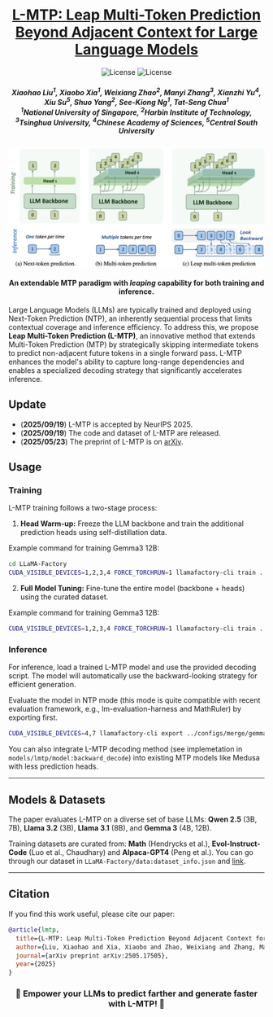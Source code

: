 <div align=center>

<h1><a color="red" href="https://arxiv.org/pdf/2505.17505">L-MTP: Leap Multi-Token Prediction Beyond Adjacent Context for Large Language Models</a></h1>

![License](https://img.shields.io/badge/License-MIT-blue.svg)
![License](https://img.shields.io/badge/Accepted-NeurIPS25-purple)

<h5 align="center">
<div>
      Xiaohao Liu<sup>1</sup>,
      Xiaobo Xia<sup>1</sup>, 
      Weixiang Zhao<sup>2</sup>,
      Manyi Zhang<sup>3</sup>,
      Xianzhi Yu<sup>4</sup>,
      Xiu Su<sup>5</sup>,
      Shuo Yang<sup>2</sup>,
      See-Kiong Ng<sup>1</sup>,
      Tat-Seng Chua<sup>1</sup>
</div>
<div>
  <sup>1</sup>National University of Singapore, <sup>2</sup>Harbin Institute of Technology, <sup>3</sup>Tsinghua University, <sup>4</sup>Chinese Academy of Sciences, <sup>5</sup>Central South University
</div>   
</h5>
</div>

![](images/lmtp.jpg)

<h4 align="center">An extendable MTP paradigm with <i>leaping</i> capability for both training and inference.</h4>

Large Language Models (LLMs) are typically trained and deployed using Next-Token Prediction (NTP), an inherently sequential process that limits contextual coverage and inference efficiency. To address this, we propose **Leap Multi-Token Prediction (L-MTP)**, an innovative method that extends Multi-Token Prediction (MTP) by strategically skipping intermediate tokens to predict non-adjacent future tokens in a single forward pass. L-MTP enhances the model's ability to capture long-range dependencies and enables a specialized decoding strategy that significantly accelerates inference.

## Update

- (**2025/09/19**) L-MTP is accepted by NeurIPS 2025.
- (**2025/09/19**) The code and dataset of L-MTP are released. 
- (**2025/05/23**) The preprint of L-MTP is on [arXiv](https://arxiv.org/pdf/2505.17505).


## Usage

### Training

L-MTP training follows a two-stage process:

1.  **Head Warm-up:** Freeze the LLM backbone and train the additional prediction heads using self-distillation data.

Example command for training Gemma3 12B:
```bash
cd LLaMA-Factory
CUDA_VISIBLE_DEVICES=1,2,3,4 FORCE_TORCHRUN=1 llamafactory-cli train ../configs/s1/gemma_12B_sft_lmtp_stage1.yaml
```

2.  **Full Model Tuning:** Fine-tune the entire model (backbone + heads) using the curated dataset.

Example command for training Gemma3 12B:
```bash
CUDA_VISIBLE_DEVICES=1,2,3,4 FORCE_TORCHRUN=1 llamafactory-cli train ../configs/s2/gemma_12B_sft_lmtp_stage2.yaml
```

### Inference

For inference, load a trained L-MTP model and use the provided decoding script. The model will automatically use the backward-looking strategy for efficient generation.

Evaluate the model in NTP mode (this mode is quite compatible with recent evaluation framework, e.g., lm-evaluation-harness and MathRuler) by exporting first. 
```bash
CUDA_VISIBLE_DEVICES=4,7 llamafactory-cli export ../configs/merge/gemma3_12B_base_lmtp_stage2.yaml
```

You can also integrate L-MTP decoding method (see implemetation in `models/lmtp/model:backward_decode`) into existing MTP models like Medusa with less prediction heads.

---

## Models & Datasets

The paper evaluates L-MTP on a diverse set of base LLMs: **Qwen 2.5** (3B, 7B), **Llama 3.2** (3B), **Llama 3.1** (8B), and **Gemma 3** (4B, 12B).

Training datasets are curated from:  **Math** (Hendrycks et al.), **Evol-Instruct-Code** (Luo et al., Chaudhary) and **Alpaca-GPT4** (Peng et al.). You can go through our dataset in `LLaMA-Factory/data:dataset_info.json` and [link](https://huggingface.co/datasets/xiao-hao/self-distillation-LLMs).


---

## Citation

If you find this work useful, please cite our paper:

```bibtex
@article{lmtp,
  title={L-MTP: Leap Multi-Token Prediction Beyond Adjacent Context for Large Language Models},
  author={Liu, Xiaohao and Xia, Xiaobo and Zhao, Weixiang and Zhang, Manyi and Yu, Xianzhi and Su, Xiu and Yang, Shuo and Ng, See-Kiong and Chua, Tat-Seng},
  journal={arXiv preprint arXiv:2505.17505},
  year={2025}
}
```

<div align=center>
<h3>🌟 Empower your LLMs to predict farther and generate faster with L-MTP! 🌟</h3>
</div>